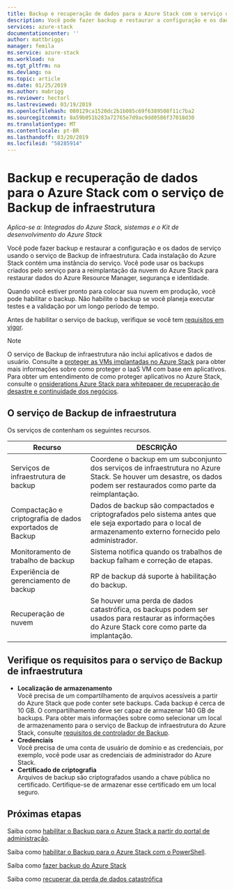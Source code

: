 ```yaml
---
title: Backup e recuperação de dados para o Azure Stack com o serviço de Backup de infraestrutura | Microsoft Docs
description: Você pode fazer backup e restaurar a configuração e os dados de serviço usando o serviço de Backup de infraestrutura.
services: azure-stack
documentationcenter: ''
author: mattbriggs
manager: femila
ms.service: azure-stack
ms.workload: na
ms.tgt_pltfrm: na
ms.devlang: na
ms.topic: article
ms.date: 01/25/2019
ms.author: mabrigg
ms.reviewer: hectorl
ms.lastreviewed: 03/19/2019
ms.openlocfilehash: 080129ca1520dc2b1b085c69f6389508f11c7ba2
ms.sourcegitcommit: 8a59b051b283a72765e7d9ac9dd0586f37018d30
ms.translationtype: MT
ms.contentlocale: pt-BR
ms.lasthandoff: 03/20/2019
ms.locfileid: "58285914"
---
```

# <a name="backup-and-data-recovery-for-azure-stack-with-the-infrastructure-backup-service"></a>Backup e recuperação de dados para o Azure Stack com o serviço de Backup de infraestrutura

*Aplica-se a: Integrados do Azure Stack, sistemas e o Kit de desenvolvimento do Azure Stack*

Você pode fazer backup e restaurar a configuração e os dados de serviço usando o serviço de Backup de infraestrutura. Cada instalação do Azure Stack contém uma instância do serviço. Você pode usar os backups criados pelo serviço para a reimplantação da nuvem do Azure Stack para restaurar dados do Azure Resource Manager, segurança e identidade. 

Quando você estiver pronto para colocar sua nuvem em produção, você pode habilitar o backup. Não habilite o backup se você planeja executar testes e a validação por um longo período de tempo.

Antes de habilitar o serviço de backup, verifique se você tem [requisitos em vigor](#verify-requirements-for-the-infrastructure-backup-service).

> [!Note]  
> O serviço de Backup de infraestrutura não inclui aplicativos e dados de usuário. Consulte a [proteger as VMs implantadas no Azure Stack](user/azure-stack-manage-vm-protect.md) para obter mais informações sobre como proteger o IaaS VM com base em aplicativos. Para obter um entendimento de como proteger aplicativos no Azure Stack, consulte o [onsiderations Azure Stack para whitepaper de recuperação de desastre e continuidade dos negócios](http://aka.ms/azurestackbcdrconsiderationswp).

## <a name="the-infrastructure-backup-service"></a>O serviço de Backup de infraestrutura

Os serviços de contenham os seguintes recursos.

| Recurso                                            | DESCRIÇÃO                                                                                                                                                |
|----------------------------------------------------|------------------------------------------------------------------------------------------------------------------------------------------------------------|
| Serviços de infraestrutura de backup                     | Coordene o backup em um subconjunto dos serviços de infraestrutura no Azure Stack. Se houver um desastre, os dados podem ser restaurados como parte da reimplantação. |
| Compactação e criptografia de dados exportados de Backup | Dados de backup são compactados e criptografados pelo sistema antes que ele seja exportado para o local de armazenamento externo fornecido pelo administrador.                |
| Monitoramento de trabalho de backup                              | Sistema notifica quando os trabalhos de backup falham e correção de etapas.                                                                                                |
| Experiência de gerenciamento de backup                       | RP de backup dá suporte à habilitação do backup.                                                                                                                         |
| Recuperação de nuvem                                     | Se houver uma perda de dados catastrófica, os backups podem ser usados para restaurar as informações do Azure Stack core como parte da implantação.                                 |

## <a name="verify-requirements-for-the-infrastructure-backup-service"></a>Verifique os requisitos para o serviço de Backup de infraestrutura

- **Localização de armazenamento**  
  Você precisa de um compartilhamento de arquivos acessíveis a partir do Azure Stack que pode conter sete backups. Cada backup é cerca de 10 GB. O compartilhamento deve ser capaz de armazenar 140 GB de backups. Para obter mais informações sobre como selecionar um local de armazenamento para o serviço de Backup de infraestrutura do Azure Stack, consulte [requisitos de controlador de Backup](azure-stack-backup-reference.md#backup-controller-requirements).
- **Credenciais**  
  Você precisa de uma conta de usuário de domínio e as credenciais, por exemplo, você pode usar as credenciais de administrador do Azure Stack.
- **Certificado de criptografia**  
  Arquivos de backup são criptografados usando a chave pública no certificado. Certifique-se de armazenar esse certificado em um local seguro. 


## <a name="next-steps"></a>Próximas etapas

Saiba como [habilitar o Backup para o Azure Stack a partir do portal de administração](azure-stack-backup-enable-backup-console.md).

Saiba como [habilitar o Backup para o Azure Stack com o PowerShell](azure-stack-backup-enable-backup-powershell.md).

Saiba como [fazer backup do Azure Stack](azure-stack-backup-back-up-azure-stack.md )

Saiba como [recuperar da perda de dados catastrófica](azure-stack-backup-recover-data.md)

